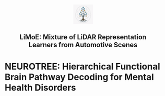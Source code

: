 <div align="center">
    <img src="./assets/Tree.png" align="center" width="12.5%">
    <h2><strong>LiMoE: Mixture of LiDAR Representation Learners from Automotive Scenes</strong></h2>
</div>

# NEUROTREE: Hierarchical Functional Brain Pathway Decoding for Mental Health Disorders